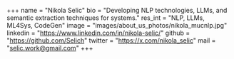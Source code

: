 +++ 
name = "Nikola Selic"
bio = "Developing NLP technologies, LLMs, and semantic extraction techniques for systems."
res_int = "NLP, LLMs, ML4Sys, CodeGen"
image = "images/about_us_photos/nikola_mucnlp.jpg"
linkedin = "https://www.linkedin.com/in/nikola-selic/"
github = "https://github.com/Selich"
twitter = "https://x.com/nikola_selic"
mail = "selic.work@gmail.com"
+++ 
